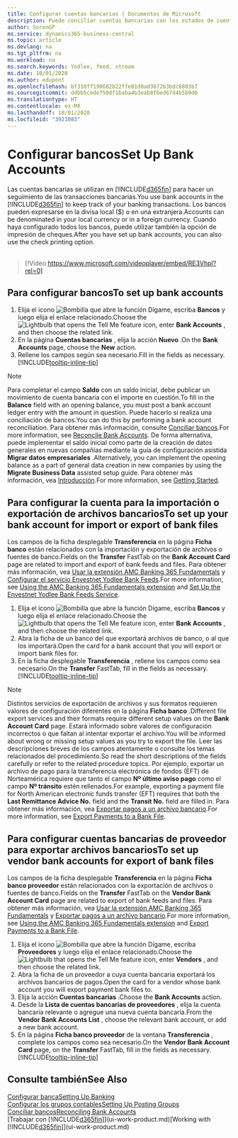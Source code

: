 ```yaml
---
title: Configurar cuentas bancarias | Documentos de Microsoft
description: Puede conciliar cuentas bancarias con los estados de cuenta del banco.
author: SorenGP
ms.service: dynamics365-business-central
ms.topic: article
ms.devlang: na
ms.tgt_pltfrm: na
ms.workload: na
ms.search.keywords: Yodlee, feed, stream
ms.date: 10/01/2020
ms.author: edupont
ms.openlocfilehash: bf310ff190682b22ffe81d0ad3072b3bdc8803b7
ms.sourcegitcommit: ddbb5cede750df1baba4b3eab8fbed6744b5b9d6
ms.translationtype: HT
ms.contentlocale: es-MX
ms.lasthandoff: 10/01/2020
ms.locfileid: "3921083"
---
```

# <a name="set-up-bank-accounts"></a><span data-ttu-id="54980-103">Configurar bancos</span><span class="sxs-lookup"><span data-stu-id="54980-103">Set Up Bank Accounts</span></span>
<span data-ttu-id="54980-104">Las cuentas bancarias se utilizan en [!INCLUDE[d365fin](includes/d365fin_md.md)] para hacer un seguimiento de las transacciones bancarias.</span><span class="sxs-lookup"><span data-stu-id="54980-104">You use bank accounts in the [!INCLUDE[d365fin](includes/d365fin_md.md)] to keep track of your banking transactions.</span></span> <span data-ttu-id="54980-105">Los bancos pueden expresarse en la divisa local ($) o en una extranjera.</span><span class="sxs-lookup"><span data-stu-id="54980-105">Accounts can be denominated in your local currency or in a foreign currency.</span></span> <span data-ttu-id="54980-106">Cuando haya configurado todos los bancos, puede utilizar también la opción de impresión de cheques.</span><span class="sxs-lookup"><span data-stu-id="54980-106">After you have set up bank accounts, you can also use the check printing option.</span></span><br><br>  

> [!Video https://www.microsoft.com/videoplayer/embed/RE3Vhpl?rel=0]

## <a name="to-set-up-bank-accounts"></a><span data-ttu-id="54980-107">Para configurar bancos</span><span class="sxs-lookup"><span data-stu-id="54980-107">To set up bank accounts</span></span>
1. <span data-ttu-id="54980-108">Elija el icono ![Bombilla que abre la función Dígame](media/ui-search/search_small.png "Dígame qué desea hacer"), escriba **Bancos** y luego elija el enlace relacionado.</span><span class="sxs-lookup"><span data-stu-id="54980-108">Choose the ![Lightbulb that opens the Tell Me feature](media/ui-search/search_small.png "Tell me what you want to do") icon, enter **Bank Accounts** , and then choose the related link.</span></span>
2. <span data-ttu-id="54980-109">En la página **Cuentas bancarias** , elija la acción **Nuevo** .</span><span class="sxs-lookup"><span data-stu-id="54980-109">On the **Bank Accounts** page, choose the **New** action.</span></span>
3. <span data-ttu-id="54980-110">Rellene los campos según sea necesario.</span><span class="sxs-lookup"><span data-stu-id="54980-110">Fill in the fields as necessary.</span></span> [!INCLUDE[tooltip-inline-tip](includes/tooltip-inline-tip_md.md)]

> [!NOTE]
> <span data-ttu-id="54980-111">Para completar el campo **Saldo** con un saldo inicial, debe publicar un movimiento de cuenta bancaria con el importe en cuestión.</span><span class="sxs-lookup"><span data-stu-id="54980-111">To fill in the **Balance** field with an opening balance, you must post a bank account ledger entry with the amount in question.</span></span> <span data-ttu-id="54980-112">Puede hacerlo si realiza una conciliación de bancos.</span><span class="sxs-lookup"><span data-stu-id="54980-112">You can do this by performing a bank account reconciliation.</span></span> <span data-ttu-id="54980-113">Para obtener más información, consulte [Conciliar bancos](bank-how-reconcile-bank-accounts-separately.md).</span><span class="sxs-lookup"><span data-stu-id="54980-113">For more information, see [Reconcile Bank Accounts](bank-how-reconcile-bank-accounts-separately.md).</span></span> <span data-ttu-id="54980-114">De forma alternativa, puede implementar el saldo inicial como parte de la creación de datos generales en nuevas compañías mediante la guía de configuración asistida **Migrar datos empresariales** .</span><span class="sxs-lookup"><span data-stu-id="54980-114">Alternatively, you can implement the opening balance as a part of general data creation in new companies by using the **Migrate Business Data** assisted setup guide.</span></span> <span data-ttu-id="54980-115">Para obtener más información, vea [Introducción](product-get-started.md).</span><span class="sxs-lookup"><span data-stu-id="54980-115">For more information, see [Getting Started](product-get-started.md).</span></span>

## <a name="to-set-up-your-bank-account-for-import-or-export-of-bank-files"></a><span data-ttu-id="54980-116">Para configurar la cuenta para la importación o exportación de archivos bancarios</span><span class="sxs-lookup"><span data-stu-id="54980-116">To set up your bank account for import or export of bank files</span></span>
<span data-ttu-id="54980-117">Los campos de la ficha desplegable **Transferencia** en la página **Ficha banco** están relacionados con la importación y exportación de archivos o fuentes de banco.</span><span class="sxs-lookup"><span data-stu-id="54980-117">Fields on the **Transfer** FastTab on the **Bank Account Card** page are related to import and export of bank feeds and files.</span></span> <span data-ttu-id="54980-118">Para obtener más información, vea [Usar la extensión AMC Banking 365 Fundamentals](ui-extensions-amc-banking.md) y [Configurar el servicio Envestnet Yodlee Bank Feeds](bank-how-setup-bank-statement-service.md).</span><span class="sxs-lookup"><span data-stu-id="54980-118">For more information, see [Using the AMC Banking 365 Fundamentals extension](ui-extensions-amc-banking.md) and [Set Up the Envestnet Yodlee Bank Feeds Service](bank-how-setup-bank-statement-service.md).</span></span>

1. <span data-ttu-id="54980-119">Elija el icono ![Bombilla que abre la función Dígame](media/ui-search/search_small.png "Dígame qué desea hacer"), escriba **Bancos** y luego elija el enlace relacionado.</span><span class="sxs-lookup"><span data-stu-id="54980-119">Choose the ![Lightbulb that opens the Tell Me feature](media/ui-search/search_small.png "Tell me what you want to do") icon, enter **Bank Accounts** , and then choose the related link.</span></span>
2. <span data-ttu-id="54980-120">Abra la ficha de un banco del que exportará archivos de banco, o al que los importará.</span><span class="sxs-lookup"><span data-stu-id="54980-120">Open the card for a bank account that you will export or import bank files for.</span></span>
3. <span data-ttu-id="54980-121">En la ficha desplegable **Transferencia** , rellene los campos como sea necesario.</span><span class="sxs-lookup"><span data-stu-id="54980-121">On the **Transfer** FastTab, fill in the fields as necessary.</span></span> [!INCLUDE[tooltip-inline-tip](includes/tooltip-inline-tip_md.md)]

> [!NOTE]  
>   <span data-ttu-id="54980-122">Distintos servicios de exportación de archivos y sus formatos requieren valores de configuración diferentes en la página **Ficha banco** .</span><span class="sxs-lookup"><span data-stu-id="54980-122">Different file export services and their formats require different setup values on the **Bank Account Card** page.</span></span> <span data-ttu-id="54980-123">Estará informado sobre valores de configuración incorrectos o que faltan al intentar exportar el archivo.</span><span class="sxs-lookup"><span data-stu-id="54980-123">You will be informed about wrong or missing setup values as you try to export the file.</span></span> <span data-ttu-id="54980-124">Leer las descripciones breves de los campos atentamente o consulte los temas relacionados del procedimiento.</span><span class="sxs-lookup"><span data-stu-id="54980-124">So read the short descriptions of the fields carefully or refer to the related procedure topics.</span></span> <span data-ttu-id="54980-125">Por ejemplo, exportar un archivo de pago para la transferencia electrónica de fondos (EFT) de Norteamérica requiere que tanto el campo **Nº último aviso pago** como el campo **Nº tránsito** estén rellenados.</span><span class="sxs-lookup"><span data-stu-id="54980-125">For example, exporting a payment file for North American electronic funds transfer (EFT) requires that both the **Last Remittance Advice No.** field and the **Transit No.** field are filled in.</span></span> <span data-ttu-id="54980-126">Para obtener más información, vea [Exportar pagos a un archivo bancario](finance-make-payments-with-bank-data-conversion-service-or-sepa-credit-transfer.md#exporting-payments-to-a-bank-file).</span><span class="sxs-lookup"><span data-stu-id="54980-126">For more information, see [Export Payments to a Bank File](finance-make-payments-with-bank-data-conversion-service-or-sepa-credit-transfer.md#exporting-payments-to-a-bank-file).</span></span>

## <a name="to-set-up-vendor-bank-accounts-for-export-of-bank-files"></a><span data-ttu-id="54980-127">Para configurar cuentas bancarias de proveedor para exportar archivos bancarios</span><span class="sxs-lookup"><span data-stu-id="54980-127">To set up vendor bank accounts for export of bank files</span></span>

<span data-ttu-id="54980-128">Los campos de la ficha desplegable **Transferencia** en la página **Ficha banco proveedor** están relacionados con la exportación de archivos o fuentes de banco.</span><span class="sxs-lookup"><span data-stu-id="54980-128">Fields on the **Transfer** FastTab on the **Vendor Bank Account Card** page are related to export of bank feeds and files.</span></span> <span data-ttu-id="54980-129">Para obtener más información, vea [Usar la extensión AMC Banking 365 Fundamentals](ui-extensions-amc-banking.md) y [Exportar pagos a un archivo bancario](finance-make-payments-with-bank-data-conversion-service-or-sepa-credit-transfer.md#exporting-payments-to-a-bank-file).</span><span class="sxs-lookup"><span data-stu-id="54980-129">For more information, see [Using the AMC Banking 365 Fundamentals extension](ui-extensions-amc-banking.md) and [Export Payments to a Bank File](finance-make-payments-with-bank-data-conversion-service-or-sepa-credit-transfer.md#exporting-payments-to-a-bank-file).</span></span>

1. <span data-ttu-id="54980-130">Elija el icono ![Bombilla que abre la función Dígame](media/ui-search/search_small.png "Dígame qué desea hacer"), escriba **Proveedores** y luego elija el enlace relacionado.</span><span class="sxs-lookup"><span data-stu-id="54980-130">Choose the ![Lightbulb that opens the Tell Me feature](media/ui-search/search_small.png "Tell me what you want to do") icon, enter **Vendors** , and then choose the related link.</span></span>
2. <span data-ttu-id="54980-131">Abra la ficha de un proveedor a cuya cuenta bancaria exportará los archivos bancarios de pagos.</span><span class="sxs-lookup"><span data-stu-id="54980-131">Open the card for a vendor whose bank account you will export payment bank files to.</span></span>
3. <span data-ttu-id="54980-132">Elija la acción **Cuentas bancarias** .</span><span class="sxs-lookup"><span data-stu-id="54980-132">Choose the **Bank Accounts** action.</span></span>
4. <span data-ttu-id="54980-133">Desde la **Lista de cuentas bancarias de proveedores** , elija la cuenta bancaria relevante o agregue una nueva cuenta bancaria.</span><span class="sxs-lookup"><span data-stu-id="54980-133">From the **Vendor Bank Accounts List** , choose the relevant bank account, or add a new bank account.</span></span>  
5. <span data-ttu-id="54980-134">En la página **Ficha banco proveedor** de la ventana **Transferencia** , complete los campos como sea necesario.</span><span class="sxs-lookup"><span data-stu-id="54980-134">On the **Vendor Bank Account Card** page, on the **Transfer** FastTab, fill in the fields as necessary.</span></span> [!INCLUDE[tooltip-inline-tip](includes/tooltip-inline-tip_md.md)]

## <a name="see-also"></a><span data-ttu-id="54980-135">Consulte también</span><span class="sxs-lookup"><span data-stu-id="54980-135">See Also</span></span>

[<span data-ttu-id="54980-136">Configurar banca</span><span class="sxs-lookup"><span data-stu-id="54980-136">Setting Up Banking</span></span>](bank-setup-banking.md)  
[<span data-ttu-id="54980-137">Configurar los grupos contables</span><span class="sxs-lookup"><span data-stu-id="54980-137">Setting Up Posting Groups</span></span>](finance-posting-groups.md)  
[<span data-ttu-id="54980-138">Conciliar bancos</span><span class="sxs-lookup"><span data-stu-id="54980-138">Reconciling Bank Accounts</span></span>](bank-manage-bank-accounts.md)  
<span data-ttu-id="54980-139">[Trabajar con [!INCLUDE[d365fin](includes/d365fin_md.md)]](ui-work-product.md)</span><span class="sxs-lookup"><span data-stu-id="54980-139">[Working with [!INCLUDE[d365fin](includes/d365fin_md.md)]](ui-work-product.md)</span></span>
